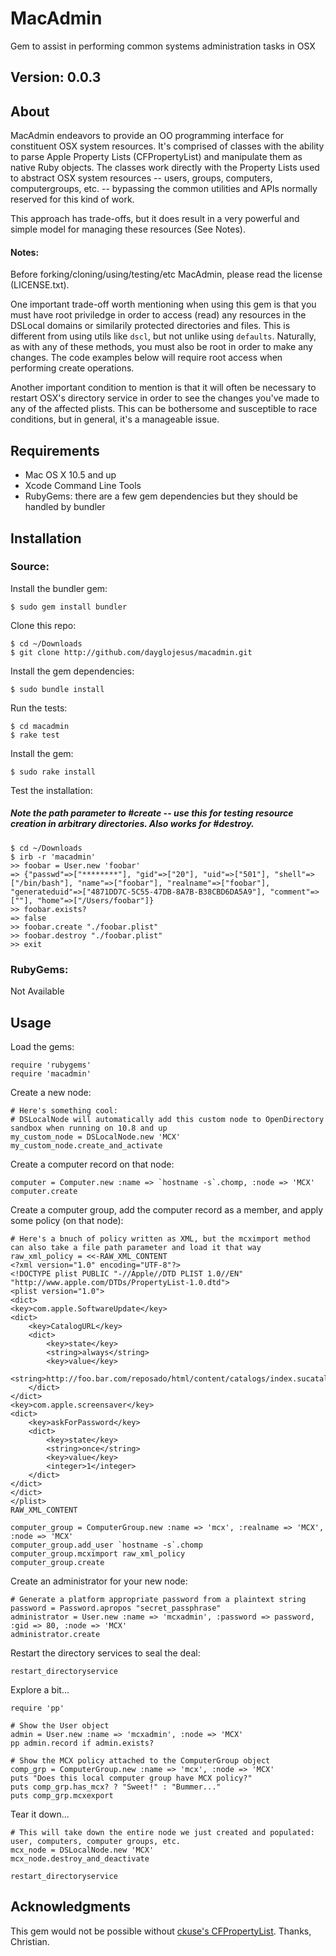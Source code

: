 # MacAdmin

Gem to assist in performing common systems administration tasks in OSX

## Version: 0.0.3

## About

MacAdmin endeavors to provide an OO programming interface for constituent OSX system resources. It's comprised of classes with the ability to parse Apple Property Lists (CFPropertyList) and manipulate them as native Ruby objects. The classes work directly with the Property Lists used to abstract OSX system resources -- users, groups, computers, computergroups, etc. -- bypassing the common utilities and APIs normally reserved for this kind of work.

This approach has trade-offs, but it does result in a very powerful and simple model for managing these resources (See Notes).

#### Notes:

Before forking/cloning/using/testing/etc MacAdmin, please read the license (LICENSE.txt).

One important trade-off worth mentioning when using this gem is that you must have root priviledge in order to access (read) any resources in the DSLocal domains or similarily protected directories and files. This is different from using utils like `dscl`, but not unlike using `defaults`. Naturally, as with any of these methods, you must also be root in order to make any changes. The code examples below will require root access when performing create operations.

Another important condition to mention is that it will often be necessary to restart OSX's directory service in order to see the changes you've made to any of the affected plists. This can be bothersome and susceptible to race conditions, but in general, it's a manageable issue.

## Requirements

- Mac OS X 10.5 and up
- Xcode Command Line Tools
- RubyGems: there are a few gem dependencies but they should be handled by bundler

## Installation

### Source:

Install the bundler gem:

    $ sudo gem install bundler

Clone this repo:

    $ cd ~/Downloads
    $ git clone http://github.com/dayglojesus/macadmin.git

Install the gem dependencies:

    $ sudo bundle install

Run the tests:

    $ cd macadmin
    $ rake test

Install the gem:

    $ sudo rake install

Test the installation:

##### Note the path parameter to #create -- use this for testing resource creation in arbitrary directories. Also works for #destroy.

    $ cd ~/Downloads
    $ irb -r 'macadmin'
    >> foobar = User.new 'foobar'
    => {"passwd"=>["********"], "gid"=>["20"], "uid"=>["501"], "shell"=>["/bin/bash"], "name"=>["foobar"], "realname"=>["foobar"], "generateduid"=>["4871DD7C-5C55-47DB-8A7B-B38CBD6DA5A9"], "comment"=>[""], "home"=>["/Users/foobar"]}
    >> foobar.exists?
    => false
    >> foobar.create "./foobar.plist"
    >> foobar.destroy "./foobar.plist"
    >> exit

### RubyGems:

Not Available

## Usage

Load the gems:

    require 'rubygems'
    require 'macadmin'

Create a new node:

    # Here's something cool: 
    # DSLocalNode will automatically add this custom node to OpenDirectory sandbox when running on 10.8 and up
    my_custom_node = DSLocalNode.new 'MCX'
    my_custom_node.create_and_activate

Create a computer record on that node:

    computer = Computer.new :name => `hostname -s`.chomp, :node => 'MCX'
    computer.create

Create a computer group, add the computer record as a member, and apply some policy (on that node):

    # Here's a bnuch of policy written as XML, but the mcximport method can also take a file path parameter and load it that way
    raw_xml_policy = <<-RAW_XML_CONTENT
    <?xml version="1.0" encoding="UTF-8"?>
    <!DOCTYPE plist PUBLIC "-//Apple//DTD PLIST 1.0//EN" "http://www.apple.com/DTDs/PropertyList-1.0.dtd">
    <plist version="1.0">
    <dict>
    <key>com.apple.SoftwareUpdate</key>
    <dict>
    	<key>CatalogURL</key>
    	<dict>
    		<key>state</key>
    		<string>always</string>
    		<key>value</key>
    		<string>http://foo.bar.com/reposado/html/content/catalogs/index.sucatalog</string>
    	</dict>
    </dict>
    <key>com.apple.screensaver</key>
    <dict>
    	<key>askForPassword</key>
    	<dict>
    		<key>state</key>
    		<string>once</string>
    		<key>value</key>
    		<integer>1</integer>
    	</dict>
    </dict>
    </dict>
    </plist>
    RAW_XML_CONTENT
    
    computer_group = ComputerGroup.new :name => 'mcx', :realname => 'MCX', :node => 'MCX'
    computer_group.add_user `hostname -s`.chomp
    computer_group.mcximport raw_xml_policy
    computer_group.create

Create an administrator for your new node:

    # Generate a platform appropriate password from a plaintext string
    password = Password.apropos "secret_passphrase"
    administrator = User.new :name => 'mcxadmin', :password => password, :gid => 80, :node => 'MCX'
    administrator.create

Restart the directory services to seal the deal:

    restart_directoryservice

Explore a bit...

    require 'pp'
    
    # Show the User object
    admin = User.new :name => 'mcxadmin', :node => 'MCX'
    pp admin.record if admin.exists?
    
    # Show the MCX policy attached to the ComputerGroup object
    comp_grp = ComputerGroup.new :name => 'mcx', :node => 'MCX'
    puts "Does this local computer group have MCX policy?"
    puts comp_grp.has_mcx? ? "Sweet!" : "Bummer..."
    puts comp_grp.mcxexport

Tear it down...

    # This will take down the entire node we just created and populated: user, computers, computer groups, etc.
    mcx_node = DSLocalNode.new 'MCX'
    mcx_node.destroy_and_deactivate
    
    restart_directoryservice

## Acknowledgments

This gem would not be possible without [ckuse's CFPropertyList](https://github.com/ckruse/CFPropertyList). Thanks, Christian.
